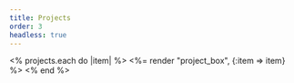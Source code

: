 ```yaml
---
title: Projects
order: 3
headless: true
---
```


<div id="projects">
<% projects.each do |item| %>
<%= render "project_box", {:item => item} %>
<% end %>
</div>
